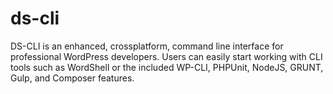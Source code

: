 # ds-cli
DS-CLI is an enhanced, crossplatform, command line interface for professional WordPress developers. Users can easily start working with CLI tools such as WordShell or the included WP-CLI, PHPUnit, NodeJS, GRUNT, Gulp, and Composer features.

